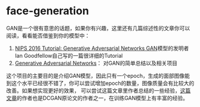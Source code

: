 # face-generation

GAN是一个很有意思的话题，如果你有兴趣，这里还有几篇综述性的文章你可以阅读，看看能否借鉴到你的模型中：
1. [NIPS 2016 Tutorial: Generative Adversarial Networks GAN](https://arxiv.org/abs/1701.00160)模型的发明者Ian Goodfellow自己写的一篇很详细的Tutorial
2. [Generative Adversarial Networks](https://github.com/tensorflow/magenta/blob/master/magenta/reviews/GAN.md)： 对GAN的简单总结以及相关项目

这个项目的主要目的是介绍GAN模型，因此只有一个epoch，生成的面部图像能到这个水平已经很不错了，你可以尝试增加epoch的数量，图像质量会有比较大的改善。如果想实现更好的效果， 可以尝试这篇文章里作者总结的一些经验，[这篇文章](https://github.com/soumith/ganhacks)的作者也是DCGAN原论文的作者之一，在训练GAN模型上有丰富的经验。
